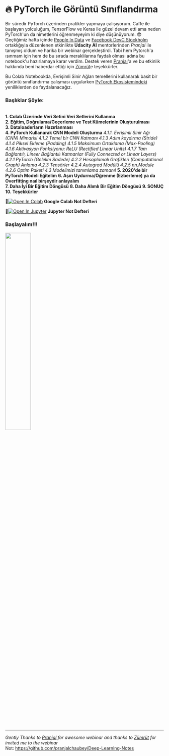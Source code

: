# :fire: PyTorch ile Görüntü Sınıflandırma 

Bir süredir PyTorch üzerinden pratikler yapmaya çalışıyorum. Caffe ile başlayan yolculuğum, TensorFlow ve Keras ile güzel devam etti ama neden PyTorch'un da nimetlerini öğrenmeyeyim ki diye düşünüyorum. :sunglasses: Geçtiğimiz hafta içinde [People In Data](https://www.facebook.com/peopleindata/) ve [Facebook DevC Stockholm](https://www.facebook.com/groups/devCstockholm/) ortaklığıyla düzenlenen etkinlikte **Udacity AI** mentorlerinden _Pranjal_ ile tanışmış oldum ve harika bir webinar gerçekleştirdi. Tabi hem Pytorch'a ısınmam için hem de bu sırada meraklılarına faydalı olması adına bu notebook'u hazırlamaya karar verdim. Destek veren [Pranjal](https://www.linkedin.com/in/pranjall/?originalSubdomain=in)'a ve bu etkinlik hakkında beni haberdar ettiği için [Zümrüt](https://www.linkedin.com/in/zumrut-muftuoglu-98704537/)e teşekkürler.

Bu Colab Notebookda, Evrişimli Sinir Ağları temellerini kullanarak basit bir görüntü sınıflandırma çalışması uygularken [PyTorch Ekosistemindeki](https://pytorch.org/ecosystem/ "Click to visit the PyTorch Ecosystem homepage") yeniliklerden de faydalanacağız.

### Başlıklar Şöyle:

<br/>**1. Colab Üzerinde Veri Setini Veri Setlerini Kullanma**
<br/>**2. Eğitim, Doğrulama/Geçerleme ve Test Kümelerinin Oluşturulması**
<br/>**3. Dataloaderların Hazırlanması**
<br/>**4. PyTorch Kullanarak CNN Modeli Oluşturma**
   _4.1.1. Evrişimli Sinir Ağı (CNN) Mimarisi
   4.1.2 Temel bir CNN Katmanı
   4.1.3 Adım kaydırma (Stride)
   4.1.4 Piksel Ekleme (Padding)
   4.1.5 Maksimum Ortaklama (Max-Pooling)
   4.1.6 Aktivasyon Fonksiyonu: ReLU (Rectified Linear Units)
   4.1.7 Tam Bağlantılı, Lineer Bağlantılı Katmanlar (Fully Connected or Linear Layers)
   4.2.1 PyTorch (Gelelim Sadede)
   4.2.2 Hesaplamalı Grafikleri (Computational Graph) Anlama
   4.2.3 Tensörler
   4.2.4 Autograd Modülü
   4.2.5 nn.Module
   4.2.6 Optim Paketi
   4.3 Modelimizi tanımlama zamanı!_
**5. 2020'de bir PyTorch Modeli Eğitelim** 
**6. Aşırı Uydurma/Öğrenme (Ezberleme) ya da Overfitting naıl birşeydir anlayalım**   
**7. Daha İyi Bir Eğitim Döngüsü**
**8. Daha Alımlı Bir Eğitim Döngüsü**
**9. SONUÇ**
**10. Teşekkürler**

📌[![Open In Colab](https://colab.research.google.com/assets/colab-badge.svg)](https://colab.research.google.com/github/ayyucekizrak/) **Google Colab Not Defteri**


📌[![Open In Jupyter](https://github.com/jupyter/notebook/blob/master/docs/resources/icon_32x32.svg)](https://nbviewer.jupyter.org/github/ayyucekizrak/) **Jupyter Not Defteri** 


### Başlayalım!!! 
<img align="center" src="https://media.giphy.com/media/oio1NtBHjowYE/giphy.gif" width=40% />

---

_Gently Thanks to [Pranjal](https://www.linkedin.com/in/pranjall/?originalSubdomain=in) for awesome webinar and thanks to [Zümrüt](https://www.linkedin.com/in/zumrut-muftuoglu-98704537/) for invited me to the webinar_ 
<br/>Not:
https://github.com/pranjalchaubey/Deep-Learning-Notes
